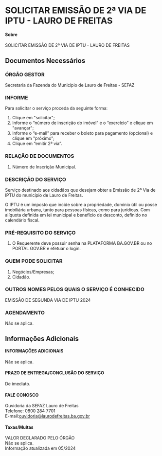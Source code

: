 # SOLICITAR EMISSÃO DE 2ª VIA DE IPTU - LAURO DE FREITAS

#### Sobre
SOLICITAR EMISSÃO DE 2ª VIA DE IPTU - LAURO DE FREITAS

## Documentos Necessários

### ÓRGÃO GESTOR  
Secretaria da Fazenda do Município de Lauro de Freitas - SEFAZ  
  
### INFORME  
Para solicitar o serviço proceda da seguinte forma:  
01. Clique em "solicitar";  
02. Informe o “número de inscrição do imóvel” e o “exercício” e clique em "avançar";  
03. Informe o “e-mail” para receber o boleto para pagamento (opcional) e clique em "próximo";  
04. Clique em “emitir 2ª via”.  
  
### RELAÇÃO DE DOCUMENTOS  
01. Número de Inscrição Municipal.  
  
### DESCRIÇÃO DO SERVIÇO  
Serviço destinado aos cidadãos que desejam obter a Emissão de 2º Via de IPTU do município de Lauro de Freitas.  
  
O IPTU é um imposto que incide sobre a propriedade, domínio útil ou posse imobiliária urbana, tanto para pessoas físicas, como para jurídicas. Com alíquota definida em lei municipal e benefício de desconto, definido no calendário fiscal.  
  
### PRÉ-REQUISITO DO SERVIÇO  
01. O Requerente deve possuir senha na PLATAFORMA BA.GOV.BR ou no PORTAL GOV.BR e efetuar o login.  
  
### QUEM PODE SOLICITAR  
01. Negócios/Empresas;  
02. Cidadão.  
  
### OUTROS NOMES PELOS QUAIS O SERVIÇO É CONHECIDO  
EMISSÃO DE SEGUNDA VIA DE IPTU 2024  
  
### AGENDAMENTO  
Não se aplica.

## Informações Adicionais

#### INFORMAÇÕES ADICIONAIS  
Não se aplica.  
  
#### PRAZO DE ENTREGA/CONCLUSÃO DO SERVIÇO  
De imediato.  
  
#### FALE CONOSCO  
Ouvidoria da SEFAZ Lauro de Freitas  
Telefone: 0800 284 7701  
E-mail:ouvidoria@laurodefreitas.ba.gov.br

#### Taxas/Multas

VALOR DECLARADO PELO ÓRGÃO  
Não se aplica.  
Informação atualizada em 05/2024